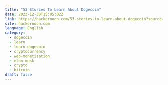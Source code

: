 ```yaml
---
title: "53 Stories To Learn About Dogecoin"
date: 2023-12-30T15:05:02Z
link: https://hackernoon.com/53-stories-to-learn-about-dogecoin?source=rss&utm_medium=RSS&utm_source=news.12bit.vn
site: hackernoon.com
language: English
category:
  - dogecoin
  - learn
  - learn-dogecoin
  - cryptocurrency
  - web-monetization
  - elon-musk
  - crypto
  - bitcoin
draft: false
---
```

